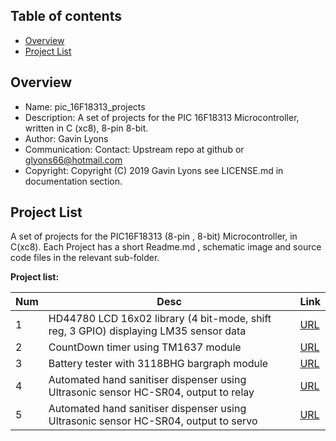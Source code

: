 Table of contents
---------------------------

  * [Overview](#overview)
  * [Project List](#project-list)

Overview
--------------------------------------------
* Name: pic_16F18313_projects
* Description: A set of projects for the PIC 16F18313 Microcontroller,
written in C (xc8), 8-pin 8-bit.
* Author: Gavin Lyons
* Communication: Contact: Upstream repo at github or glyons66@hotmail.com
* Copyright: Copyright (C) 2019 Gavin Lyons see LICENSE.md in documentation section.

Project List
-----------------------------------------
A set of projects for the PIC16F18313 (8-pin , 8-bit) Microcontroller,
in C(xc8). Each Project has a short Readme.md ,  schematic image and source code files
in the relevant sub-folder. 

**Project list:**

| Num | Desc | Link |
| --- | --- | --- |
| 1  |  HD44780 LCD 16x02 library (4 bit-mode, shift reg, 3 GPIO) displaying LM35 sensor data |[URL](projects/LM35_LCD16X02_4bit) |
| 2  | CountDown timer using TM1637 module | [URL](projects/countdown_timer) |
| 3  | Battery tester with 3118BHG bargraph module | [URL](projects/bargraph) |
| 4  | Automated hand sanitiser dispenser using Ultrasonic sensor HC-SR04, output to relay | [URL](projects/ultrarelay) |
| 5  | Automated hand sanitiser dispenser using Ultrasonic sensor HC-SR04, output to servo | [URL](projects/ultraservo) |


